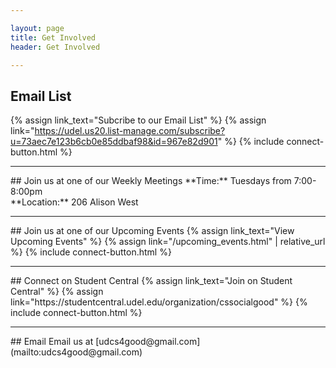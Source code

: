 ```yaml
---

layout: page
title: Get Involved
header: Get Involved

---
```

## Email List
{% assign link_text="Subcribe to our Email List" %}
{% assign link="https://udel.us20.list-manage.com/subscribe?u=73aec7e123b6cb0e85ddbaf98&id=967e82d901" %}
{% include connect-button.html %}
<hr>
## Join us at one of our Weekly Meetings
**Time:** Tuesdays from 7:00-8:00pm<br>
**Location:** 206 Alison West
<hr>
## Join us at one of our Upcoming Events
{% assign link_text="View Upcoming Events" %}
{% assign link="/upcoming_events.html" | relative_url %}
{% include connect-button.html %}
<hr>
## Connect on Student Central
{% assign link_text="Join on Student Central" %}
{% assign link="https://studentcentral.udel.edu/organization/cssocialgood" %}
{% include connect-button.html %}
<hr>
## Email
Email us at [udcs4good@gmail.com](mailto:udcs4good@gmail.com)
